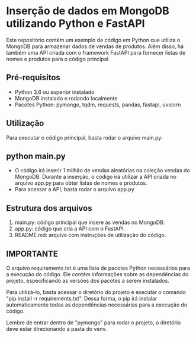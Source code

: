 # Inserção de dados em MongoDB utilizando Python e FastAPI

Este repositório contém um exemplo de código em Python que utiliza o MongoDB para armazenar dados de vendas de produtos. Além disso, há também uma API criada com o framework FastAPI para fornecer listas de nomes e produtos para o código principal.

## Pré-requisitos
+ Python 3.6 ou superior instalado
+ MongoDB instalado e rodando localmente
+ Pacotes Python: pymongo, tqdm, requests, pandas, fastapi, uvicorn

## Utilização
Para executar o código principal, basta rodar o arquivo main.py:

## python main.py
+ O código irá inserir 1 milhão de vendas aleatórias na coleção vendas do MongoDB. Durante a inserção, o código irá utilizar a API criada no arquivo app.py para obter listas de nomes e produtos.
+ Para acessar a API, basta rodar o arquivo app.py


## Estrutura dos arquivos
1. main.py: código principal que insere as vendas no MongoDB.
2. app.py: código que cria a API com o FastAPI.
3. README.md: arquivo com instruções de utilização do código.

## IMPORTANTE

O arquivo requirements.txt é uma lista de pacotes Python necessários para a execução do código. Ele contém informações sobre as dependências do projeto, especificando as versões dos pacotes a serem instalados.

Para utilizá-lo, basta acessar o diretório do projeto e executar o comando "pip install -r requirements.txt". Dessa forma, o pip irá instalar automaticamente todas as dependências necessárias para a execução do código.

Lembre de entrar dentro de "pymongo" para rodar o projeto, o diretório deve estar direcionando a pasta do venv.
